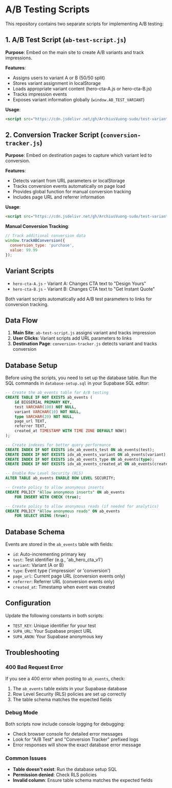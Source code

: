 # A/B Testing Scripts

This repository contains two separate scripts for implementing A/B testing:

## 1. A/B Test Script (`ab-test-script.js`)

**Purpose**: Embed on the main site to create A/B variants and track impressions.

**Features**:
- Assigns users to variant A or B (50/50 split)
- Stores variant assignment in localStorage
- Loads appropriate variant content (hero-cta-A.js or hero-cta-B.js)
- Tracks impression events
- Exposes variant information globally (`window.AB_TEST_VARIANT`)

**Usage**:
```html
<script src="https://cdn.jsdelivr.net/gh/ArchiusVuong-sudo/test-variant/ab-test-script.js"></script>
```

## 2. Conversion Tracker Script (`conversion-tracker.js`)

**Purpose**: Embed on destination pages to capture which variant led to conversion.

**Features**:
- Detects variant from URL parameters or localStorage
- Tracks conversion events automatically on page load
- Provides global function for manual conversion tracking
- Includes page URL and referrer information

**Usage**:
```html
<script src="https://cdn.jsdelivr.net/gh/ArchiusVuong-sudo/test-variant/conversion-tracker.js"></script>
```

**Manual Conversion Tracking**:
```javascript
// Track additional conversion data
window.trackABConversion({
  conversion_type: 'purchase',
  value: 99.99
});
```

## Variant Scripts

- `hero-cta-A.js` - Variant A: Changes CTA text to "Design Yours"
- `hero-cta-B.js` - Variant B: Changes CTA text to "Get Instant Quote"

Both variant scripts automatically add A/B test parameters to links for conversion tracking.

## Data Flow

1. **Main Site**: `ab-test-script.js` assigns variant and tracks impression
2. **User Clicks**: Variant scripts add URL parameters to links
3. **Destination Page**: `conversion-tracker.js` detects variant and tracks conversion

## Database Setup

Before using the scripts, you need to set up the database table. Run the SQL commands in `database-setup.sql` in your Supabase SQL editor:

```sql
-- Create the ab_events table for A/B testing
CREATE TABLE IF NOT EXISTS ab_events (
    id BIGSERIAL PRIMARY KEY,
    test VARCHAR(100) NOT NULL,
    variant VARCHAR(10) NOT NULL,
    type VARCHAR(20) NOT NULL,
    page_url TEXT,
    referrer TEXT,
    created_at TIMESTAMP WITH TIME ZONE DEFAULT NOW()
);

-- Create indexes for better query performance
CREATE INDEX IF NOT EXISTS idx_ab_events_test ON ab_events(test);
CREATE INDEX IF NOT EXISTS idx_ab_events_variant ON ab_events(variant);
CREATE INDEX IF NOT EXISTS idx_ab_events_type ON ab_events(type);
CREATE INDEX IF NOT EXISTS idx_ab_events_created_at ON ab_events(created_at);

-- Enable Row Level Security (RLS)
ALTER TABLE ab_events ENABLE ROW LEVEL SECURITY;

-- Create policy to allow anonymous inserts
CREATE POLICY "Allow anonymous inserts" ON ab_events
    FOR INSERT WITH CHECK (true);

-- Create policy to allow anonymous reads (if needed for analytics)
CREATE POLICY "Allow anonymous reads" ON ab_events
    FOR SELECT USING (true);
```

## Database Schema

Events are stored in the `ab_events` table with fields:
- `id`: Auto-incrementing primary key
- `test`: Test identifier (e.g., 'ab_hero_cta_v1')
- `variant`: Variant (A or B)
- `type`: Event type ('impression' or 'conversion')
- `page_url`: Current page URL (conversion events only)
- `referrer`: Referrer URL (conversion events only)
- `created_at`: Timestamp when event was created

## Configuration

Update the following constants in both scripts:
- `TEST_KEY`: Unique identifier for your test
- `SUPA_URL`: Your Supabase project URL
- `SUPA_ANON`: Your Supabase anonymous key

## Troubleshooting

### 400 Bad Request Error
If you see a 400 error when posting to `ab_events`, check:
1. The `ab_events` table exists in your Supabase database
2. Row Level Security (RLS) policies are set up correctly
3. The table schema matches the expected fields

### Debug Mode
Both scripts now include console logging for debugging:
- Check browser console for detailed error messages
- Look for "A/B Test" and "Conversion Tracker" prefixed logs
- Error responses will show the exact database error message

### Common Issues
- **Table doesn't exist**: Run the database setup SQL
- **Permission denied**: Check RLS policies
- **Invalid column**: Ensure table schema matches the expected fields
